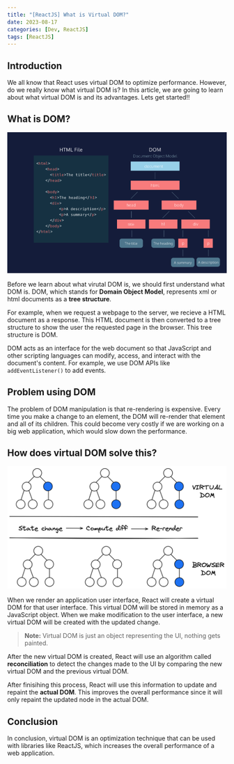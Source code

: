 ```yaml
---
title: "[ReactJS] What is Virtual DOM?"
date: 2023-08-17
categories: [Dev, ReactJS]
tags: [ReactJS]
---
```


## Introduction

We all know that React uses virtual DOM to optimize performance. However, do we really know what virtual DOM is? In this article, we are going to learn about what virtual DOM is and its advantages. Lets get started!!

## What is DOM?

![d](/assets/img/react/DOM.png)

Before we learn about what virutal DOM is, we should first understand what DOM is. DOM, which stands for **Domain Object Model**, represents xml or html documents as a **tree structure**.

For example, when we request a webpage to the server, we recieve a HTML document as a response. This HTML document is then converted to a tree structure to show the user the requested page in the browser. This tree structure is DOM.

DOM acts as an interface for the web document so that JavaScript and other scripting languages can modify, access, and interact with the document's content. For example, we use DOM APIs like `addEventListener()` to add events.

## Problem using DOM

The problem of DOM manipulation is that re-rendering is expensive. Every time you make a change to an element, the DOM will re-render that element and all of its children. This could become very costly if we are working on a big web application, which would slow down the performance.

## How does virtual DOM solve this?

![d](/assets/img/react/VirtualDom.png)

When we render an application user interface, React will create a virtual DOM for that user interface. This virtual DOM will be stored in memory as a JavaScript object. When we make modification to the user interface, a new virtual DOM will be created with the updated change.

> **Note:** Virtual DOM is just an object representing the UI, nothing gets painted.

After the new virtual DOM is created, React will use an algorithm called **reconciliation** to detect the changes made to the UI by comparing the new virtual DOM and the previous virtual DOM.

After finisihing this process, React will use this information to update and repaint the **actual DOM**. This improves the overall performance since it will only repaint the updated node in the actual DOM.

## Conclusion

In conclusion, virtual DOM is an optimization technique that can be used with libraries like ReactJS, which increases the overall performance of a web application.

